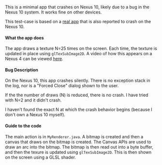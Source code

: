 This is a minimal app that crashes on Nexus 10, likely due to a bug in the Nexus 10 system. It works fine on other devices.

This test-case is based on a [real app](https://play.google.com/store/apps/details?id=com.lavadip.skeyepro) that is also reported to crash on the Nexus 10.

#### What the app does
The app draws a texture N=25 times on the screen. Each time, the texture is updated in place using `glTexSubImage2D`.
A video of how this appears on a Nexus 4 can be viewed [here](http://www.youtube.com/watch?v=5y8ci3X2VLM).

#### Bug Description
On the Nexus 10, this app crashes silently. There is no exception stack in the log, nor is a "Forced Close" dialog shown to the user.

If the the number of draws (N) is reduced, there is no crash. I have tried with N=2 and it didn't crash.

I haven't found the exact N at which the crash behavior begins (because I don't own a Nexus 10 myself).

#### Guide to the code
The main action is in `MyRenderer.java`. A bitmap is created and then a canvas that draws on the bitmap is created. The Canvas APIs are used to draw an arc into the bitmap.
The bitmap is then read out into a byte buffer, and then the texure is updated using `glTexSubImage2D`. This is then shown on the screen
using a GLSL shader.
